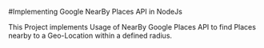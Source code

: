 #Implementing Google NearBy Places API in NodeJs

This Project implements Usage of NearBy Google Places API to find Places nearby to a Geo-Location within a defined radius.
